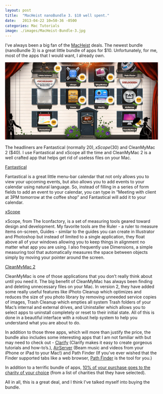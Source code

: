 ```yaml
---
layout: post
title:  "MacHeist nanoBundle 3. $10 well spent."
date:   2013-04-22 10=50-36 -0500
categories: Mac Tutorials
image: ./images/MacHeist-Bundle-3.jpg
---
```


I’ve always been a big fan of the [MacHeist][1] deals. The newest bundle (nanoBundle 3) is a great little bundle of apps for $10. Unfortunately, for me, most of the apps that I would want, I already own.

![MachHeist Bundle Image](./images/MacHeist-Bundle-3.jpg)

The headliners are Fantastical (normally $20),  xScope ($30) and CleanMyMac 2 ($40). I use Fantastical and xScope all the time and CleanMyMac 2 is a well crafted app that helps get rid of useless files on your Mac.

[Fantastical][2]

Fantastical is a great little menu-bar calendar that not only allows you to view your upcoming events, but also allows you to add events to your calendar using natural language. So, instead of filling in a series of form fields to add an event to your calendar, you can type in “Meeting with client at 3PM tomorrow at the coffee shop” and Fantastical will add it to your calendar.

[xScope][3]

xScope, from The Iconfactory, is a set of measuring tools geared toward design and development. My favorite tools are the Ruler - a ruler to measure items on-screen, Guides - similar to the guides you can create in Illustrator and Photoshop but instead of limited to a single application, they float above all of your windows allowing you to keep things in alignment no matter what app you are using. I also frequently use Dimensions, a simple measuring tool that automatically measures the space between objects simply by moving your pointer around the screen. 

[CleanMyMac 2][4]

CleanMyMac is one of those applications that you don’t really think about until you need it. The big benefit of CleanMyMac has always been finding and deleting unnecessary files on your Mac. In version 2, they have added some really useful features like iPhoto Cleanup which optimizes and reduces the size of you photo library by removing unneeded service copies of images, Trash Cleanup which empties all system Trash folders of your Mac’s internal and external drives, and Uninstaller which allows you to select apps to uninstall completely or reset to their initial state. All of this is done in a beautiful interface with a robust help system to help you understand what you are about to do.

In addition to those three apps, which will more than justify the price, the bundle also includes some interesting apps that I am not familiar with but may need to check out - [Clarify][5] (Clarify makes it easy to create gorgeous tutorials and how-to’s.), [AirServer][6] (Beam music and videos from your iPhone or iPad to your Mac!) and Path Finder (If you’ve ever wished that the Finder supported tabs like a web browser, [Path Finder][7] is the tool for you.)

In addition to a terrific bundle of apps, [10% of your purchase goes to the charity of your choice][8] (from a list of charities that they have selected).  

All in all, this is a great deal, and I think I’ve talked myself into buying the bundle.

 [1]: http://macheist.com/
 [2]: http://flexibits.com/fantastical
 [3]: http://iconfactory.com/software/xscope
 [4]: http://macpaw.com/cleanmymac
 [5]: http://www.clarify-it.com/
 [6]: http://www.airserver.com/
 [7]: http://cocoatech.com/pathfinder/
 [8]: http://macheist.com/#charity

